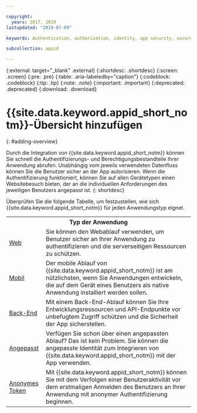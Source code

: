 ```yaml
---

copyright:
  years: 2017, 2019
lastupdated: "2019-07-09"

keywords: Authentication, authorization, identity, app security, secure, application identity, app to app, access token

subcollection: appid

---
```


{:external: target="_blank" .external}
{:shortdesc: .shortdesc}
{:screen: .screen}
{:pre: .pre}
{:table: .aria-labeledby="caption"}
{:codeblock: .codeblock}
{:tip: .tip}
{:note: .note}
{:important: .important}
{:deprecated: .deprecated}
{:download: .download}


# {{site.data.keyword.appid_short_notm}}-Übersicht hinzufügen
{: #adding-overview}


Durch die Integration von {{site.data.keyword.appid_short_notm}} können Sie schnell die Authentifizierungs- und Berechtigungsbestandteile Ihrer Anwendung abrufen. Unabhängig vom jeweils verwendeten Datenfluss können Sie die Benutzer sicher an der App autorisieren. Wenn die Authentifizierung funktioniert, können Sie auf allen Gerätetypen einen Websitebesuch bieten, der an die individuellen Anforderungen des jeweiligen Benutzers angepasst ist.
{: shortdesc}


Überprüfen Sie die folgende Tabelle, um festzustellen, wie sich {{site.data.keyword.appid_short_notm}} für jeden Anwendungstyp eignet.

<table>
    <tr>
        <th colspan=2>Typ der Anwendung</th>
    </tr>
    <tr>
        <td><a href="/docs/services/appid?topic=appid-web-apps#web-apps" target="_blank">Web </a></td>
        <td>Sie können den Webablauf verwenden, um Benutzer sicher an Ihrer Anwendung zu authentifizieren und die serverseitigen Ressourcen zu schützen.</td>
    </tr>
    <tr>
        <td><a href="/docs/services/appid?topic=appid-mobile-apps#mobile-apps" target="_blank">Mobil </a></td>
        <td>Der mobile Ablauf von {{site.data.keyword.appid_short_notm}} ist am nützlichsten, wenn Sie Anwendungen entwickeln, die auf dem Gerät eines Benutzers als native Anwendung installiert werden sollen.</td>
    </tr>
    <tr>
        <td><a href="/docs/services/appid?topic=appid-backend#backend" target="_blank">Back-End </a></td>
        <td>Mit einem Back-End-Ablauf können Sie Ihre Entwicklungsressourcen und API-Endpunkte vor unbefugtem Zugriff schützen und die Sicherheit der App sicherstellen.</td>
    </tr>
    <tr>
        <td><a href="/docs/services/appid?topic=appid-custom-auth#custom-auth" target="_blank">Angepasst</a></td>
        <td>Verfügen Sie schon über einen angepassten Ablauf? Das ist kein Problem. Sie können die angepasste Identität zum Integrieren von {{site.data.keyword.appid_short_notm}} mit der App verwenden.</td>
    </tr>
    <tr>
        <td><a href="/docs/services/appid?topic=appid-anonymous#anonymous" target="_blank">Anonymes Token</a></td>
        <td>Mit {{site.data.keyword.appid_short_notm}} können Sie mit dem Verfolgen einer Benutzeraktivität vor dem erstmaligen Anmelden des Benutzers an Ihrer Anwendung mit anonymer Authentifizierung beginnen.</td>
    </tr>
</table>
